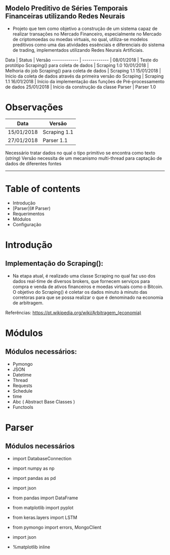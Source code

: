 
## Modelo Preditivo de Séries Temporais Financeiras utilizando Redes Neurais

* Projeto que tem como objetivo a construção de um sistema capaz de realizar transações no Mercado Financeiro, 
especialmente no Mercado de criptomoedas ou moedas virtuais, no qual, utiliza-se modelos preditivos como uma das 
atividades essênciais e diferenciais do sistema de trading, implementados utilizando Redes Neurais Artificiais.

Data  | Status | Versão
------------- | ------------- |
08/01/2018 | Teste do protótipo Scraping() para coleta de dados | Scraping 1.0
10/01/2018 | Melhoria do job Scraping() para coleta de dados | Scraping 1.1 
15/01/2018 | Inicio da coleta de dados através da primeira versão do Scraping | Scraping 1.1
16/01/2018 | Início da implementação das funções de Pré-processamento de dados
25/01/2018 | Início da construção da classe Parser | Parser 1.0

# Observações

Data  | Versão 
------------- | -------------
15/01/2018 | Scraping 1.1 
27/01/2018 | Parser 1.1




Necessário tratar dados no qual o tipo primitivo se encontra como texto (*string*)
Versão necessita de um mecanismo multi-thread para captação de dados de diferentes fontes

* * * 

# Table of contents
* Introdução
* [Parser](# Parser)
* Requerimentos 
* Módulos
* Configuração 

# Introdução

## Implementação do Scraping(): 
* Na etapa atual, é realizado uma classe Scraping no qual faz uso dos dados real-time de diversos brokers, 
que fornecem serviços para compra e venda de ativos financeiros e moedas virtuais como o Bitcoin.
O objetivo do Scraping() é coletar os dados minuto à minuto das corretoras para que se possa realizar o que é
denominado na economia de arbitragem.  

Referências: https://pt.wikipedia.org/wiki/Arbitragem_(economia)

# Módulos 

## Módulos necessários: 

* Pymongo
* JSON
* Datetime
* Thread 
* Requests
* Schedule 
* time 
* Abc ( Abstract Base Classes )
* Functools

# Parser

## Módulos necessários

- import DatabaseConnection
- import numpy as np
- import pandas as pd
- import json 
- from pandas import DataFrame
- from matplotlib import pyplot
- from keras.layers import LSTM
- from pymongo import errors, MongoClient
- import json

- %matplotlib inline  
